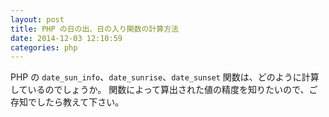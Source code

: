 ```yaml
---
layout: post
title: PHP の日の出、日の入り関数の計算方法
date: 2014-12-03 12:10:59
categories: php
---
```

<!-- {% raw %} -->
<p>PHP の <code>date_sun_info</code>、<code>date_sunrise</code>、<code>date_sunset</code> 関数は、どのように計算しているのでしょうか。
関数によって算出された値の精度を知りたいので、ご存知でしたら教えて下さい。</p>
<!-- {% endraw %} -->
